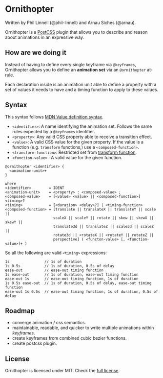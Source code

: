 # Ornithopter

Written by Phil Linnell (@phil-linnell) and Arnau Siches (@arnau).

Ornithopter is a [PostCSS](https://github.com/postcss/postcss) plugin that
allows you to describe and reason about animations in an expressive way.


## How are we doing it

Instead of having to define every single keyframe via `@keyframes`, Ornithopter
allows you to define an **animation set** via an `@ornithopter` at-rule.

Each declaration inside is an animation unit able to define a property with
a set of values it needs to have and a timing function to apply to these
values.


## Syntax

This syntax follows [MDN Value definition syntax](https://developer.mozilla.org/en-US/docs/Web/CSS/Value_definition_syntax).

* `<identifier>`: A name identifying the animation set.  Follows the same rules expected by a `@keyframes` identifier.
* `<property>`: Any valid CSS property able to receive a transition effect.
* `<value>`: A valid CSS value for the given property. If the value is a function (e.g. `transform` functions,) use a `<composed-function>`.
* `<transform-function>`: Restricted set from [transform function](https://developer.mozilla.org/en-US/docs/Web/CSS/transform#Syntax).
* `<function-value>` : A valid value for the given function.

```
@ornithopter <identifier> {
  <animation-unit>+
}

where
<identifier>        = IDENT
<animation-unit>    = <property> : <composed-value> ;
<composed-value>    = [<value> <value> || <composed-function>] <timing>?
<timing>            = [<duration> <delay>?] | <timing-function>
<composed-function> = [translate || translateX || translateY || scale ||
                      scaleX || scaleY || rotate || skew || skewX || skewY ||
                      translate3d || translateZ || scale3d || scaleZ ||
                      rotate3d || <rotateX || <rotateY || rotateZ ||
                      perspective] ( <functon-value> [, <function-value>]+ )
```

So all the following are valid `<timing>` expressions:

```
1s                // 1s of duration
1s 0.5s           // 1s of duration, 0.5s of delay
ease-out          // ease-out timing function
1s ease-out       // 1s of duration, ease-out timing function
ease-out 1s       // ease-out timing function, 1s of duration
1s 0.5s ease-out  // 1s of duration, 0.5s of delay, ease-out timing function
ease-out 1s 0.5s  // ease-out timing function, 1s of duration, 0.5s of delay
```

## Roadmap

* converge animation / css semantics.
* maintainable, readable, and quicker to write multiple animations within _keyframes_.
* create keyframes from combined cubic bezier functions.
* create postcss plugin.


## License

Ornithopter is licensed under MIT. Check the [full license](./LICENSE).

